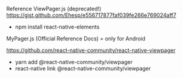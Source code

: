 Reference ViewPager.js (deprecated!)
https://gist.github.com/Ehesp/e556717877faf039fe266e769024aff7

- npm install react-native-elements


MyPager.js (Official Reference Docs) = only for Android

https://github.com/react-native-community/react-native-viewpager
- yarn add @react-native-community/viewpager
- react-native link @react-native-community/viewpager


